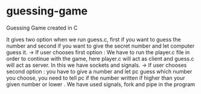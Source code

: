 # guessing-game
Guessing Game created in C

  It gives two option when we run guess.c, first if you want to guess the number and second if you want to give the secret number and let computer guess it.
  -> If user chooses first option :
    We have to run the player.c file in order to continue with the game, here player.c will act as client and guess.c will act as server. In this we have 
    sockets and signals.
 -> If user chooses second option : 
    you have to give a number and let pc guess which number you choose, you need to tell pc if the number written if higher than your given number or lower
    . We have used signals, fork and pipe in the program
    
    
